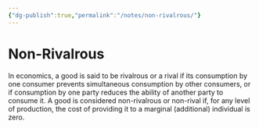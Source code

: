 ```yaml
---
{"dg-publish":true,"permalink":"/notes/non-rivalrous/"}
---
```



# Non-Rivalrous

In economics, a good is said to be rivalrous or a rival if its consumption by one consumer prevents simultaneous consumption by other consumers, or if consumption by one party reduces the ability of another party to consume it. 
A good is considered non-rivalrous or non-rival if, for any level of production, the cost of providing it to a marginal (additional) individual is zero.